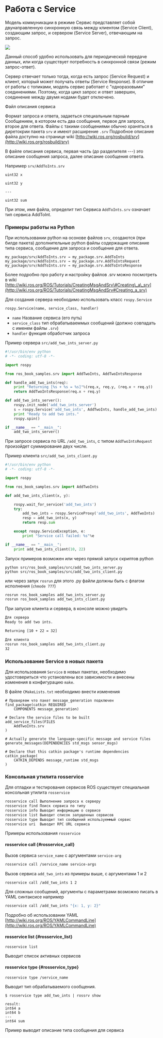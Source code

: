 # Работа с Service

Модель коммуникации в режиме Сервис представляет собой двунаправленную синхронную связь между клиентом \(Service Client\), создающим запрос, и сервером \(Service Server\), отвечающим на запрос.

![](../.gitbook/assets/ros_service%20%281%29.png)

Данный способ удобно использовать для периодической передаче данных, или когда существует потребность в синхронной связи \(режим запрос-ответ\).

Сервер отвечает только тогда, когда есть запрос \(Service Request\) и клиент, который может получать ответы \(Service Response\). В отличие от работы с топиками, модель сервис работает с "одноразовыми" соединениями. Поэтому, когда цикл запрос и ответ завершен, соединение между двумя нодами будет отключено.

Файл описания сервиса

Формат запроса и ответа, задаеться специальным парным Сообщением, в котором есть два сообщения, первое для запроса, второе для ответа. Файлы с такими сообщениями обычно храняться в диретокрии пакета `srv` и имеют расширение `.srv` Подробное описание файла доступно на странице wiki [http://wiki.ros.org/rosbuild/srv](http://wiki.ros.org/rosbuild/srv)

В файле описания сервиса, первая часть \(до разделителя ---\) это описание сообщения запроса, далее описание сообщения ответа.

Например `srv/AddToInts.srv`

```text
uint32 x
uint32 y
---
uint32 sum
```

При этом, имя файла, определит тип Сервиса `AddToInts.srv` означает тип сервиса AddToInt.

### Примеры работы на Python

При использовании python на осонове файлов `srv`, создаются \(при билде пакета\) дополнительные python файлы содержащие описание типа сервиса, сообщение для запроса и сообщение для ответа.

```text
my_package/srv/AddToInts.srv → my_package.srv.AddToInts
my_package/srv/AddToInts.srv → my_package.srv.AddToIntsRequest
my_package/srv/AddToInts.srv → my_package.srv.AddToIntsResponse
```

Более подробно про работу и настройку  файлов .srv можно посмотреть в wiki [http://wiki.ros.org/ROS/Tutorials/CreatingMsgAndSrv\#Creating\_a\_srv](http://wiki.ros.org/ROS/Tutorials/CreatingMsgAndSrv#Creating_a_srv)

Для создания сервера необходимо использовать класс `rospy.Service`

```python
rospy.Service(name, service_class, handler)
```

* `name` Название сервиса \(его путь\)
* `service_class` тип обрабатываеммых сообщений \(должно совпадать с именем файлы `.srv`\)
* `handler` функция обработчик запроса

Пример сервера `src/add_two_ints_server.py`

```python
#!/usr/bin/env python
# -*- coding: utf-8 -*-

import rospy

from ros_book_samples.srv import AddTwoInts, AddTwoIntsResponse

def handle_add_two_ints(req):
    print "Returning [%s + %s = %s]"%(req.x, req.y, (req.x + req.y))
    return AddTwoIntsResponse(req.x + req.y)

def add_two_ints_server():
    rospy.init_node('add_two_ints_server')
    s = rospy.Service('add_two_ints', AddTwoInts, handle_add_two_ints)
    print "Ready to add two ints."
    rospy.spin()

if __name__ == "__main__":
    add_two_ints_server()

```

При запросе сервиса по URL `/add_two_ints`, с типом `AddTwoIntsRequest` произойдет суммирование двух числе.

Пример клиента `src/add_two_ints_client.py`

```python
#!/usr/bin/env python
# -*- coding: utf-8 -*-

import rospy

from ros_book_samples.srv import AddTwoInts

def add_two_ints_client(x, y):

    rospy.wait_for_service('add_two_ints')
    try:
        add_two_ints = rospy.ServiceProxy('add_two_ints', AddTwoInts)
        resp = add_two_ints(x, y)
        return resp.sum

    except rospy.ServiceException, e:
        print "Service call failed: %s"%e

if __name__ == "__main__":
    print add_two_ints_client(10, 22)
```

Запуск примеров возможен или через прямой запуск скриптов python 

```text
python src/ros_book_samples/src/add_two_ints_server.py
python src/ros_book_samples/src/add_two_ints_client.py
```

или через запук `rosrun` для этого .py файли должны быть с флагом исполнения \(`chmode 777`\)

```bash
rosrun ros_book_samples add_two_ints_server.py
rosrun ros_book_samples add_two_ints_client.py
```

При запуске клиента и сервера, в консоле можно увидеть

```bash
Для сервера
Ready to add two ints.
Returning [10 + 22 = 32]

Для клиента
rosrun ros_book_samples add_two_ints_client.py
32
```

### Использование Service в новых пакета

Для использования `Service` в новых пакетах, необходимо удостовериться что установлены все зависимости и внесены изменения в конфигурацию `make`.

В файле `CMakeLists.txt` необходимо внести изменения

```text
# Проверяем что пакет message_generation подключен
find_package(catkin REQUIRED
    COMPONENTS message_generation)
 
# Declare the service files to be built
add_service_files(FILES
    AddTwoInts.srv
)  

# Actually generate the language-specific message and service files
generate_messages(DEPENDENCIES std_msgs sensor_msgs)
  
# Declare that this catkin package's runtime dependencies
catkin_package(
    CATKIN_DEPENDS message_runtime std_msgs
)     
```

### Консольная утилита rosservice

Для отладки и тестирования сервисов ROS существует специальная консольная утилита `rosservice`

```bash
rosservice call Выполнение запроса к серверу
rosservice find Поиск сервиса по типу
rosservice info Выводит информацию о сервисе
rosservice list Выводит список запущенных сервисов
rosservice type Выводит тип сообщений используеммый сервис
rosservice uri  Выводит RPC URL сервиса
```

Примеры использования `rosservice`

#### rosservice call {#rosservice_call}

Вызов сервиса `service_name` c аргументами `service-arg`

```bash
rosservice call /service_name service-args
```

Вызов сервиса `add_two_ints` из примеры выше, с аргументами 1 и 2

```bash
rosservice call /add_two_ints 1 2
```

Для сложных сообщений, аргументы с параметрами возможно писать в YAML синтаксисе например

```bash
rosservice call /add_two_ints "{x: 1, y: 2}"
```

Подробно об использовании YAML [http://wiki.ros.org/ROS/YAMLCommandLine](http://wiki.ros.org/ROS/YAMLCommandLine)

#### rosservice list {#rosservice_list}

```text
rosservice list
```

Выводит список активных сервисов

#### rosservice type {#rosservice_type}

```text
rosservice type /service_name 
```

Выводит тип обрабатываемого сообщения.

```text
$ rosservice type add_two_ints | rossrv show

result:
int64 a
int64 b
---
int64 sum
```

Пример выводит описание типа сообщения для сервиса

